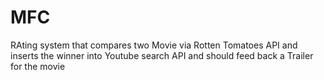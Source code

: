 # MFC
RAting system that compares two Movie via Rotten Tomatoes API and inserts the winner into Youtube search API and should feed back a Trailer for the movie

